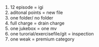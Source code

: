 1) 12 episode = igi
2) aditonal points = new file
3) one folder/ no folder
4) full charge = drain charge
5) one jukebox = one mv
6) one turorial/exercisefile/git = inspection
7) one weak = premium category
